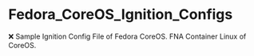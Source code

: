 # Fedora_CoreOS_Ignition_Configs
❌ Sample Ignition Config File of Fedora CoreOS. FNA Container Linux of CoreOS.
